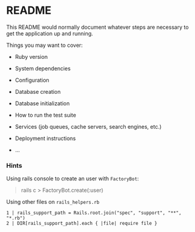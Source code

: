 # README

This README would normally document whatever steps are necessary to get the
application up and running.

Things you may want to cover:

* Ruby version

* System dependencies

* Configuration

* Database creation

* Database initialization

* How to run the test suite

* Services (job queues, cache servers, search engines, etc.)

* Deployment instructions

* ...


### Hints

Using rails console to create an user with `FactoryBot`:

> rails c > FactoryBot.create(:user)

Using other files on `rails_helpers.rb`

```
1 | rails_support_path = Rails.root.join("spec", "support", "**", "*.rb")
2 | DIR[rails_support_path].each { |file| require file }
```
